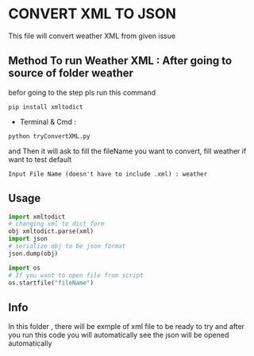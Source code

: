 # CONVERT XML TO JSON
This file will convert weather XML from given issue

## Method To run Weather XML : After going to source of folder weather 
befor going to the step pls run this command
```
pip install xmltodict
```
- Terminal & Cmd : 
```
python tryConvertXML.py
```
and Then it will ask to fill the fileName you want to convert, fill weather if want to test default
```
Input File Name (doesn't have to include .xml) : weather
```

## Usage
```python
import xmltodict
# changing xml to dict form
obj xmltodict.parse(xml)
import json
# serialize obj to be json format
json.dump(obj)

import os
# If you want to open file from script
os.startfile("fileName")
```

## Info
In this folder , there will be exmple of xml file to be ready to try
and after you run this code you will automatically see the json will be opened automatically
